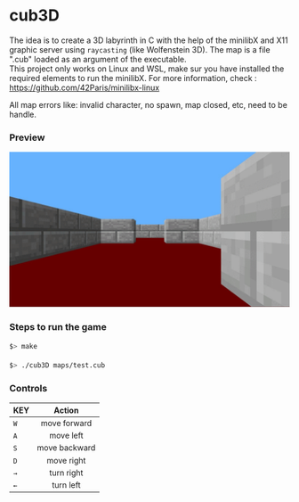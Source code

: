 # cub3D
The idea is to create a 3D labyrinth in C with the help of the minilibX and X11 graphic server using `raycasting` (like Wolfenstein 3D). 
The map is a file ".cub" loaded as an argument of the executable.  
This project only works on Linux and WSL, make sur you have installed the required elements to run the minilibX. For more information, check : https://github.com/42Paris/minilibx-linux

All map errors like: invalid character, no spawn, map closed, etc, need to be handle.

### Preview
![](Game.gif)

### Steps to run the game
```bash
$> make

$> ./cub3D maps/test.cub
```

### Controls
| KEY           | Action        |
| ------------- |:-------------:|
| `W`           | move forward  |
| `A`           | move left     |
| `S`           | move backward |
| `D`           | move right    |
| `→`           | turn right    |
| `←`           | turn left     |

